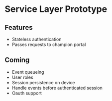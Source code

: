 # Service Layer Prototype
## Features
* Stateless authentication
* Passes requests to champion portal

## Coming
* Event queueing
* User roles
* Session persistence on device
* Handle events before authenticated session
* Oauth support
